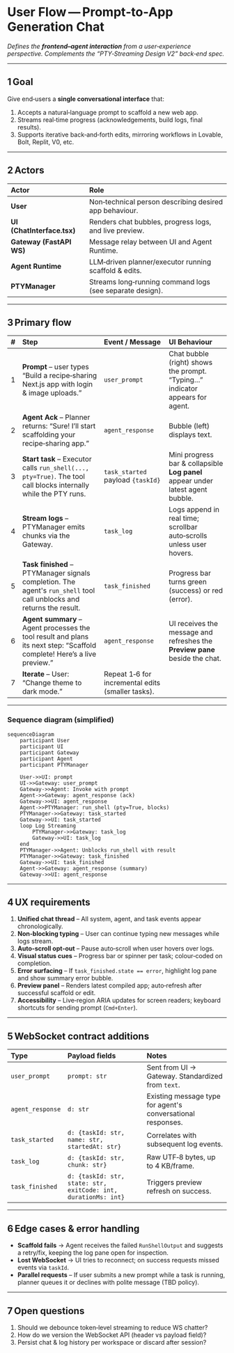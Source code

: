 # User Flow — Prompt‑to‑App Generation Chat

*Defines the **frontend–agent interaction** from a user‑experience perspective. Complements the “PTY‑Streaming Design V2” back‑end spec.*

---

## 1 Goal

Give end‑users a **single conversational interface** that:

1.  Accepts a natural‑language prompt to scaffold a new web app.
2.  Streams real‑time progress (acknowledgements, build logs, final results).
3.  Supports iterative back‑and‑forth edits, mirroring workflows in Lovable, Bolt, Replit, V0, etc.

---

## 2 Actors

| Actor | Role |
| :--- | :--- |
| **User** | Non‑technical person describing desired app behaviour. |
| **UI (ChatInterface.tsx)** | Renders chat bubbles, progress logs, and live preview. |
| **Gateway (FastAPI WS)** | Message relay between UI and Agent Runtime. |
| **Agent Runtime** | LLM‑driven planner/executor running scaffold & edits. |
| **PTYManager** | Streams long‑running command logs (see separate design). |

---

## 3 Primary flow

| # | Step | Event / Message | UI Behaviour |
| :--- | :--- | :--- | :--- |
| 1 | **Prompt** – user types “Build a recipe‑sharing Next.js app with login & image uploads.” | `user_prompt` | Chat bubble (right) shows the prompt. “Typing…” indicator appears for agent. |
| 2 | **Agent Ack** – Planner returns: “Sure! I’ll start scaffolding your recipe‑sharing app.” | `agent_response` | Bubble (left) displays text. |
| 3 | **Start task** – Executor calls `run_shell(..., pty=True)`. The tool call blocks internally while the PTY runs. | `task_started` payload `{taskId}` | Mini progress bar & collapsible **Log panel** appear under latest agent bubble. |
| 4 | **Stream logs** – PTYManager emits chunks via the Gateway. | `task_log` | Logs append in real time; scrollbar auto‑scrolls unless user hovers. |
| 5 | **Task finished** – PTYManager signals completion. The agent's `run_shell` tool call unblocks and returns the result. | `task_finished` | Progress bar turns green (success) or red (error). |
| 6 | **Agent summary** – Agent processes the tool result and plans its next step: “Scaffold complete! Here’s a live preview.” | `agent_response` | UI receives the message and refreshes the **Preview pane**  beside the chat. |
| 7 | **Iterate** – User: “Change theme to dark mode.” | Repeat 1‑6 for incremental edits (smaller tasks). | |

---

### Sequence diagram (simplified)

```mermaid
sequenceDiagram
    participant User
    participant UI
    participant Gateway
    participant Agent
    participant PTYManager

    User->>UI: prompt
    UI->>Gateway: user_prompt
    Gateway->>Agent: Invoke with prompt
    Agent->>Gateway: agent_response (ack)
    Gateway->>UI: agent_response
    Agent->>PTYManager: run_shell (pty=True, blocks)
    PTYManager->>Gateway: task_started
    Gateway->>UI: task_started
    loop Log Streaming
        PTYManager->>Gateway: task_log
        Gateway->>UI: task_log
    end
    PTYManager->>Agent: Unblocks run_shell with result
    PTYManager->>Gateway: task_finished
    Gateway->>UI: task_finished
    Agent->>Gateway: agent_response (summary)
    Gateway->>UI: agent_response
```

---

## 4 UX requirements

1.  **Unified chat thread** – All system, agent, and task events appear chronologically.
2.  **Non‑blocking typing** – User can continue typing new messages while logs stream.
3.  **Auto‑scroll opt‑out** – Pause auto‑scroll when user hovers over logs.
4.  **Visual status cues** – Progress bar or spinner per task; colour‑coded on completion.
5.  **Error surfacing** – If `task_finished.state == error`, highlight log pane and show summary error bubble.
6.  **Preview panel** – Renders latest compiled app; auto‑refresh after successful scaffold or edit.
7.  **Accessibility** – Live‑region ARIA updates for screen readers; keyboard shortcuts for sending prompt (`Cmd+Enter`).

---

## 5 WebSocket contract additions

| Type | Payload fields | Notes |
| :--- | :--- | :--- |
| `user_prompt` | `prompt: str` | Sent from UI → Gateway. Standardized from `text`. |
| `agent_response` | `d: str` | Existing message type for agent's conversational responses. |
| `task_started` | `d: {taskId: str, name: str, startedAt: str}` | Correlates with subsequent log events. |
| `task_log` | `d: {taskId: str, chunk: str}` | Raw UTF‑8 bytes, up to 4 KB/frame. |
| `task_finished` | `d: {taskId: str, state: str, exitCode: int, durationMs: int}` | Triggers preview refresh on success. |

---

## 6 Edge cases & error handling

*   **Scaffold fails** → Agent receives the failed `RunShellOutput` and suggests a retry/fix, keeping the log pane open for inspection.
*   **Lost WebSocket** → UI tries to reconnect; on success requests missed events via `taskId`.
*   **Parallel requests** – If user submits a new prompt while a task is running, planner queues it or declines with polite message (TBD policy).

---

## 7 Open questions

1.  Should we debounce token‑level streaming to reduce WS chatter?
2.  How do we version the WebSocket API (header vs payload field)?
3.  Persist chat & log history per workspace or discard after session?